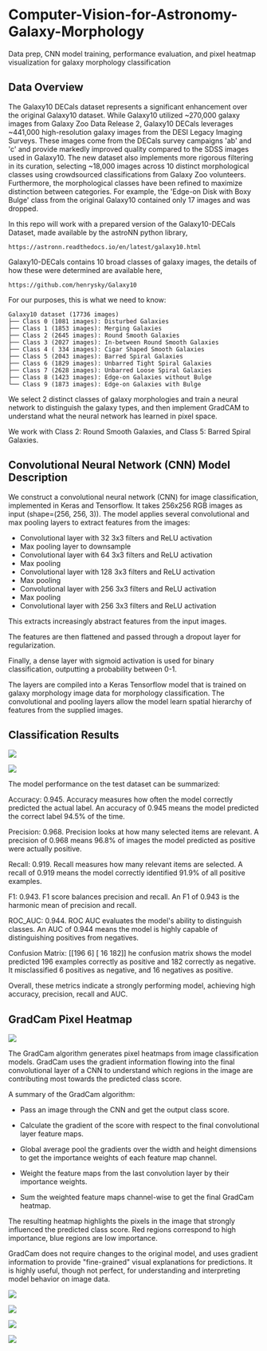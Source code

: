 # Computer-Vision-for-Astronomy-Galaxy-Morphology
Data prep, CNN model training, performance evaluation, and pixel heatmap visualization for galaxy morphology classification

## Data Overview

The Galaxy10 DECals dataset represents a significant enhancement over the original Galaxy10 dataset. While Galaxy10 utilized ~270,000 galaxy images from Galaxy Zoo Data Release 2, Galaxy10 DECals leverages ~441,000 high-resolution galaxy images from the DESI Legacy Imaging Surveys. These images come from the DECals survey campaigns 'ab' and 'c' and provide markedly improved quality compared to the SDSS images used in Galaxy10. The new dataset also implements more rigorous filtering in its curation, selecting ~18,000 images across 10 distinct morphological classes using crowdsourced classifications from Galaxy Zoo volunteers. Furthermore, the morphological classes have been refined to maximize distinction between categories. For example, the 'Edge-on Disk with Boxy Bulge' class from the original Galaxy10 contained only 17 images and was dropped.

In this repo will work with a prepared version of the Galaxy10-DECals Dataset, made available by the astroNN python library,

    https://astronn.readthedocs.io/en/latest/galaxy10.html
    
Galaxy10-DECals contains 10 broad classes of galaxy images, the details of how these were determined are available here,

    https://github.com/henrysky/Galaxy10
    
For our purposes, this is what we need to know: 

    Galaxy10 dataset (17736 images)   
    ├── Class 0 (1081 images): Disturbed Galaxies   
    ├── Class 1 (1853 images): Merging Galaxies   
    ├── Class 2 (2645 images): Round Smooth Galaxies   
    ├── Class 3 (2027 images): In-between Round Smooth Galaxies   
    ├── Class 4 ( 334 images): Cigar Shaped Smooth Galaxies   
    ├── Class 5 (2043 images): Barred Spiral Galaxies   
    ├── Class 6 (1829 images): Unbarred Tight Spiral Galaxies   
    ├── Class 7 (2628 images): Unbarred Loose Spiral Galaxies   
    ├── Class 8 (1423 images): Edge-on Galaxies without Bulge   
    └── Class 9 (1873 images): Edge-on Galaxies with Bulge   

We select 2 distinct classes of galaxy morphologies and train a neural network to distinguish the galaxy types, and then implement GradCAM to understand what the neural network has learned in pixel space.

We work with Class 2: Round Smooth Galaxies, and Class 5: Barred Spiral Galaxies.

## Convolutional Neural Network (CNN) Model Description

We construct a convolutional neural network (CNN) for image classification, implemented in Keras and Tensorflow. It takes 256x256 RGB images as input (shape=(256, 256, 3)). The model applies several convolutional and max pooling layers to extract features from the images:

* Convolutional layer with 32 3x3 filters and ReLU activation
* Max pooling layer to downsample
* Convolutional layer with 64 3x3 filters and ReLU activation
* Max pooling
* Convolutional layer with 128 3x3 filters and ReLU activation
* Max pooling
* Convolutional layer with 256 3x3 filters and ReLU activation
* Max pooling
* Convolutional layer with 256 3x3 filters and ReLU activation

This extracts increasingly abstract features from the input images.

The features are then flattened and passed through a dropout layer for regularization.

Finally, a dense layer with sigmoid activation is used for binary classification, outputting a probability between 0-1.

The layers are compiled into a Keras Tensorflow model that is trained on galaxy morphology image data for morphology classification. The convolutional and pooling layers allow the model learn spatial hierarchy of features from the supplied images.

## Classification Results

![](img/train_curve.png)

![](img/confusion_matrix.png)

The model performance on the test dataset can be summarized:

Accuracy: 0.945. Accuracy measures how often the model correctly predicted the actual label. An accuracy of 0.945 means the model predicted the correct label 94.5% of the time.

Precision: 0.968. Precision looks at how many selected items are relevant. A precision of 0.968 means 96.8% of images the model predicted as positive were actually positive.

Recall: 0.919. Recall measures how many relevant items are selected. A recall of 0.919 means the model correctly identified 91.9% of all positive examples.

F1: 0.943. F1 score balances precision and recall. An F1 of 0.943 is the harmonic mean of precision and recall.

ROC_AUC: 0.944. ROC AUC evaluates the model's ability to distinguish classes. An AUC of 0.944 means the model is highly capable of distinguishing positives from negatives.

Confusion Matrix: [[196 6] [ 16 182]] he confusion matrix shows the model predicted 196 examples correctly as positive and 182 correctly as negative. It misclassified 6 positives as negative, and 16 negatives as positive.

Overall, these metrics indicate a strongly performing model, achieving high accuracy, precision, recall and AUC.

## GradCam Pixel Heatmap

![](img/Image-10.jpg)

The GradCam algorithm generates pixel heatmaps from image classification models. GradCam uses the gradient information flowing into the final convolutional layer of a CNN to understand which regions in the image are contributing most towards the predicted class score.

A summary of the GradCam algorithm:

* Pass an image through the CNN and get the output class score.

* Calculate the gradient of the score with respect to the final convolutional layer feature maps.

* Global average pool the gradients over the width and height dimensions to get the importance weights of each feature map channel.

* Weight the feature maps from the last convolution layer by their importance weights.

* Sum the weighted feature maps channel-wise to get the final GradCam heatmap.

The resulting heatmap highlights the pixels in the image that strongly influenced the predicted class score. Red regions correspond to high importance, blue regions are low importance.

GradCam does not require changes to the original model, and uses gradient information to provide "fine-grained" visual explanations for predictions. It is highly useful, though not perfect, for understanding and interpreting model behavior on image data.

![](img/Image-10.jpg)

![](img/Image-11.jpg)

![](img/Image-15.jpg)

![](img/Image-16.jpg)